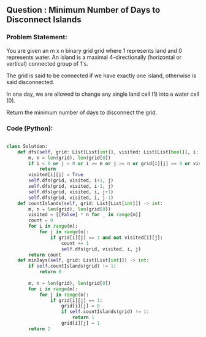 ## Question : Minimum Number of Days to Disconnect Islands

### Problem Statement:
You are given an m x n binary grid grid where 1 represents land and 0 represents water. An island is a maximal 4-directionally (horizontal or vertical) connected group of 1's.

The grid is said to be connected if we have exactly one island, otherwise is said disconnected.

In one day, we are allowed to change any single land cell (1) into a water cell (0).

Return the minimum number of days to disconnect the grid.

### Code (Python):
```python

class Solution:
    def dfs(self, grid: List[List[int]], visited: List[List[bool]], i: int, j: int):
        m, n = len(grid), len(grid[0])
        if i < 0 or j < 0 or i >= m or j >= n or grid[i][j] == 0 or visited[i][j]:
            return
        visited[i][j] = True
        self.dfs(grid, visited, i+1, j)
        self.dfs(grid, visited, i-1, j)
        self.dfs(grid, visited, i, j+1)
        self.dfs(grid, visited, i, j-1)
    def countIslands(self, grid: List[List[int]]) -> int:
        m, n = len(grid), len(grid[0])
        visited = [[False] * n for _ in range(m)]
        count = 0
        for i in range(m):
            for j in range(n):
                if grid[i][j] == 1 and not visited[i][j]:
                    count += 1
                    self.dfs(grid, visited, i, j)
        return count
    def minDays(self, grid: List[List[int]]) -> int:
        if self.countIslands(grid) != 1:
            return 0
        
        m, n = len(grid), len(grid[0])
        for i in range(m):
            for j in range(n):
                if grid[i][j] == 1:
                    grid[i][j] = 0 
                    if self.countIslands(grid) != 1:
                        return 1
                    grid[i][j] = 1 
        return 2

